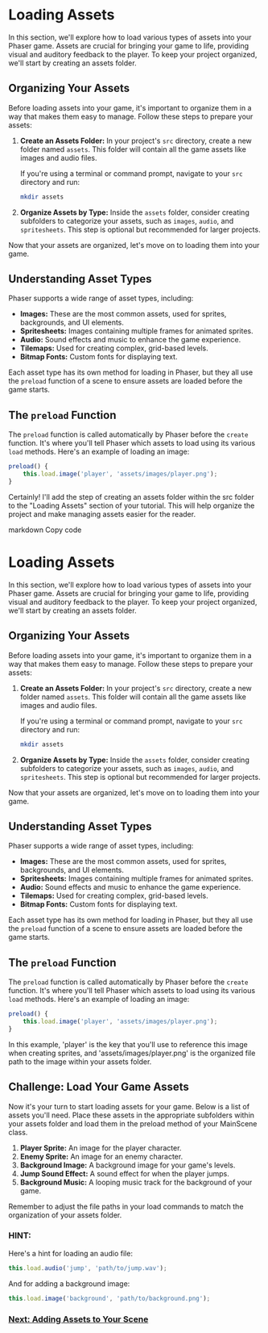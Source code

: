 # Loading Assets

In this section, we'll explore how to load various types of assets into your Phaser game. Assets are crucial for bringing your game to life, providing visual and auditory feedback to the player. To keep your project organized, we'll start by creating an assets folder.

## Organizing Your Assets

Before loading assets into your game, it's important to organize them in a way that makes them easy to manage. Follow these steps to prepare your assets:

1. **Create an Assets Folder:** In your project's `src` directory, create a new folder named `assets`. This folder will contain all the game assets like images and audio files.

    If you're using a terminal or command prompt, navigate to your `src` directory and run:

    ```bash
    mkdir assets
    ```

2. **Organize Assets by Type:** Inside the `assets` folder, consider creating subfolders to categorize your assets, such as `images`, `audio`, and `spritesheets`. This step is optional but recommended for larger projects.

Now that your assets are organized, let's move on to loading them into your game.

## Understanding Asset Types

Phaser supports a wide range of asset types, including:

- **Images:** These are the most common assets, used for sprites, backgrounds, and UI elements.
- **Spritesheets:** Images containing multiple frames for animated sprites.
- **Audio:** Sound effects and music to enhance the game experience.
- **Tilemaps:** Used for creating complex, grid-based levels.
- **Bitmap Fonts:** Custom fonts for displaying text.

Each asset type has its own method for loading in Phaser, but they all use the `preload` function of a scene to ensure assets are loaded before the game starts.

## The `preload` Function

The `preload` function is called automatically by Phaser before the `create` function. It's where you'll tell Phaser which assets to load using its various `load` methods. Here's an example of loading an image:

```javascript
preload() {
    this.load.image('player', 'assets/images/player.png');
}
```


Certainly! I'll add the step of creating an assets folder within the src folder to the "Loading Assets" section of your tutorial. This will help organize the project and make managing assets easier for the reader.

markdown
Copy code
# Loading Assets

In this section, we'll explore how to load various types of assets into your Phaser game. Assets are crucial for bringing your game to life, providing visual and auditory feedback to the player. To keep your project organized, we'll start by creating an assets folder.

## Organizing Your Assets

Before loading assets into your game, it's important to organize them in a way that makes them easy to manage. Follow these steps to prepare your assets:

1. **Create an Assets Folder:** In your project's `src` directory, create a new folder named `assets`. This folder will contain all the game assets like images and audio files.

    If you're using a terminal or command prompt, navigate to your `src` directory and run:

    ```bash
    mkdir assets
    ```

2. **Organize Assets by Type:** Inside the `assets` folder, consider creating subfolders to categorize your assets, such as `images`, `audio`, and `spritesheets`. This step is optional but recommended for larger projects.

Now that your assets are organized, let's move on to loading them into your game.

## Understanding Asset Types

Phaser supports a wide range of asset types, including:

- **Images:** These are the most common assets, used for sprites, backgrounds, and UI elements.
- **Spritesheets:** Images containing multiple frames for animated sprites.
- **Audio:** Sound effects and music to enhance the game experience.
- **Tilemaps:** Used for creating complex, grid-based levels.
- **Bitmap Fonts:** Custom fonts for displaying text.

Each asset type has its own method for loading in Phaser, but they all use the `preload` function of a scene to ensure assets are loaded before the game starts.

## The `preload` Function

The `preload` function is called automatically by Phaser before the `create` function. It's where you'll tell Phaser which assets to load using its various `load` methods. Here's an example of loading an image:

```javascript
preload() {
    this.load.image('player', 'assets/images/player.png');
}
```

In this example, 'player' is the key that you'll use to reference this image when creating sprites, and 'assets/images/player.png' is the organized file path to the image within your assets folder.

## Challenge: Load Your Game Assets
Now it's your turn to start loading assets for your game. Below is a list of assets you'll need. Place these assets in the appropriate subfolders within your assets folder and load them in the preload method of your MainScene class.

1. **Player Sprite:** An image for the player character.
2. **Enemy Sprite:** An image for an enemy character.
3. **Background Image:** A background image for your game's levels.
4. **Jump Sound Effect:** A sound effect for when the player jumps.
5. **Background Music:** A looping music track for the background of your game.


Remember to adjust the file paths in your load commands to match the organization of your assets folder.

### HINT:

Here's a hint for loading an audio file:

```js
this.load.audio('jump', 'path/to/jump.wav');
```

And for adding a background image:

```js
this.load.image('background', 'path/to/background.png');
```

### [Next: Adding Assets to Your Scene](./4-add-assets.md)